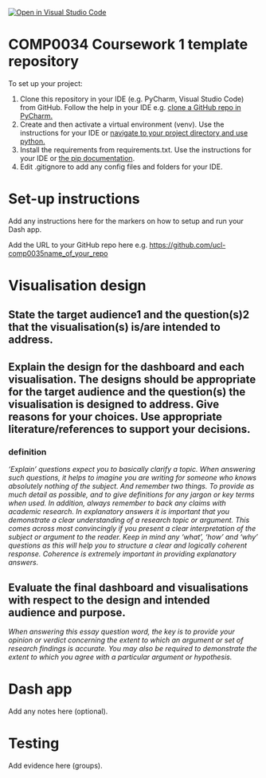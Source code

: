 [![Open in Visual Studio Code](https://classroom.github.com/assets/open-in-vscode-c66648af7eb3fe8bc4f294546bfd86ef473780cde1dea487d3c4ff354943c9ae.svg)](https://classroom.github.com/online_ide?assignment_repo_id=9743317&assignment_repo_type=AssignmentRepo)
# COMP0034 Coursework 1 template repository

To set up your project:

1. Clone this repository in your IDE (e.g. PyCharm, Visual Studio Code) from GitHub. Follow the help in your IDE
   e.g. [clone a GitHub repo in PyCharm.](https://www.jetbrains.com/help/pycharm/manage-projects-hosted-on-github.html#clone-from-GitHub)
2. Create and then activate a virtual environment (venv). Use the instructions for your IDE
   or [navigate to your project directory and use python.](https://packaging.python.org/guides/installing-using-pip-and-virtual-environments/)
3. Install the requirements from requirements.txt. Use the instructions for your IDE
   or [the pip documentation](https://pip.pypa.io/en/latest/user_guide/#requirements-files).
4. Edit .gitignore to add any config files and folders for your IDE. 


# Set-up instructions

Add any instructions here for the markers on how to setup and run your Dash app.

Add the URL to your GitHub repo here e.g. https://github.com/ucl-comp0035name_of_your_repo

# Visualisation design
## **State** the target audience1 and the question(s)2 that the visualisation(s) is/are intended to address.

## **Explain** the design for the dashboard and each visualisation. The designs should be appropriate for the target audience and the question(s) the visualisation is designed to address. Give reasons for your choices. Use appropriate literature/references to support your decisions.
### definition
*‘Explain’ questions expect you to basically clarify a topic. When answering such questions, it helps to imagine you are writing for someone who knows absolutely nothing of the subject. And remember two things. To provide as much detail as possible, and to give definitions for any jargon or key terms when used.* 
*In addition, always remember to back any claims with academic research. In explanatory answers it is important that you demonstrate a clear understanding of a research topic or argument. This comes across most convincingly if you present a clear interpretation of the subject or argument to the reader. Keep in mind any ‘what’, ‘how’ and ‘why’ questions as this will help you to structure a clear and logically coherent response. Coherence is extremely important in providing explanatory answers.* 

## **Evaluate** the final dashboard and visualisations with respect to the design and intended audience and purpose.
*When answering this essay question word, the key is to provide your opinion or verdict concerning the extent to which an argument or set of research findings is accurate. You may also be required to demonstrate the extent to which you agree with a particular argument or hypothesis.*

# Dash app

Add any notes here (optional).

# Testing

Add evidence here (groups).
